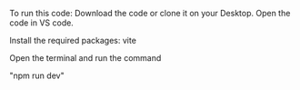 To run this code: 
Download the code or clone it on your Desktop.
Open the code in VS code.

Install the required packages:
vite

Open the terminal and run the command

"npm run dev"
